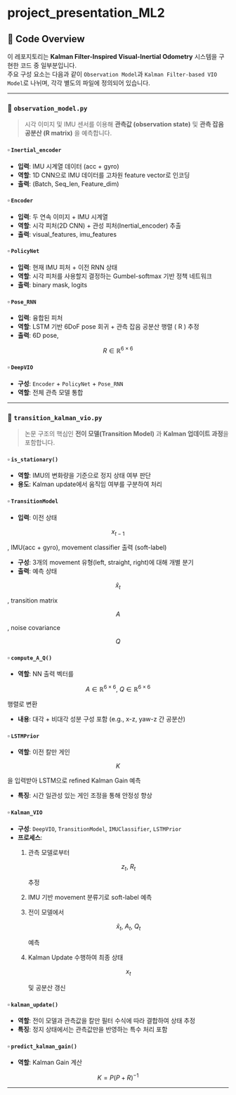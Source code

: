 # project_presentation_ML2

## 📁 Code Overview

이 레포지토리는 **Kalman Filter-Inspired Visual-Inertial Odometry** 시스템을 구현한 코드 중 일부분입니다.  
주요 구성 요소는 다음과 같이 `Observation Model`과 `Kalman Filter-based VIO Model`로 나뉘며, 각각 별도의 파일에 정의되어 있습니다.

---

### 🔹 `observation_model.py`

> 시각 이미지 및 IMU 센서를 이용해 **관측값 (observation state)** 및 **관측 잡음 공분산 (R matrix)** 을 예측합니다.

#### ▫️ `Inertial_encoder`
- **입력**: IMU 시계열 데이터 (acc + gyro)
- **역할**: 1D CNN으로 IMU 데이터를 고차원 feature vector로 인코딩
- **출력**: (Batch, Seq_len, Feature_dim)

#### ▫️ `Encoder`
- **입력**: 두 연속 이미지 + IMU 시계열
- **역할**: 시각 피처(2D CNN) + 관성 피처(Inertial_encoder) 추출
- **출력**: visual_features, imu_features

#### ▫️ `PolicyNet`
- **입력**: 현재 IMU 피처 + 이전 RNN 상태
- **역할**: 시각 피처를 사용할지 결정하는 Gumbel-softmax 기반 정책 네트워크
- **출력**: binary mask, logits

#### ▫️ `Pose_RNN`
- **입력**: 융합된 피처
- **역할**: LSTM 기반 6DoF pose 회귀 + 관측 잡음 공분산 행렬 \( R \) 추정
- **출력**: 6D pose, 

$$
R \in \mathbb{R}^{6 \times 6}
$$

#### ▫️ `DeepVIO`
- **구성**: `Encoder` + `PolicyNet` + `Pose_RNN`
- **역할**: 전체 관측 모델 통합

---

### 🔹 `transition_kalman_vio.py`

> 논문 구조의 핵심인 **전이 모델(Transition Model)** 과 **Kalman 업데이트 과정**을 포함합니다.

#### ▫️ `is_stationary()`
- **역할**: IMU의 변화량을 기준으로 정지 상태 여부 판단
- **용도**: Kalman update에서 움직임 여부를 구분하여 처리

#### ▫️ `TransitionModel`
- **입력**: 이전 상태 

$$
x_{t-1}
$$

, IMU(acc + gyro), movement classifier 출력 (soft-label)
- **구성**: 3개의 movement 유형(left, straight, right)에 대해 개별 분기
- **출력**: 예측 상태 

$$
\hat{x}_t
$$

, transition matrix 

$$
A
$$

, noise covariance 

$$
Q
$$

#### ▫️ `compute_A_Q()`
- **역할**: NN 출력 벡터를 

$$
A \in \mathbb{R}^{6 \times 6},\ Q \in \mathbb{R}^{6 \times 6}
$$

행렬로 변환
- **내용**: 대각 + 비대각 성분 구성 포함 (e.g., x-z, yaw-z 간 공분산)

#### ▫️ `LSTMPrior`
- **역할**: 이전 칼만 게인 

$$
K
$$

을 입력받아 LSTM으로 refined Kalman Gain 예측
- **특징**: 시간 일관성 있는 게인 조정을 통해 안정성 향상

#### ▫️ `Kalman_VIO`
- **구성**: `DeepVIO`, `TransitionModel`, `IMUClassifier`, `LSTMPrior`
- **프로세스**:
  1. 관측 모델로부터 

     $$
     z_t,\ R_t
     $$

     추정  
  2. IMU 기반 movement 분류기로 soft-label 예측  
  3. 전이 모델에서 

     $$
     \hat{x}_t,\ A_t,\ Q_t
     $$

     예측  
  4. Kalman Update 수행하여 최종 상태 

     $$
     x_t
     $$

     및 공분산 갱신

#### ▫️ `kalman_update()`
- **역할**: 전이 모델과 관측값을 칼만 필터 수식에 따라 결합하여 상태 추정
- **특징**: 정지 상태에서는 관측값만을 반영하는 특수 처리 포함

#### ▫️ `predict_kalman_gain()`
- **역할**: Kalman Gain 계산

$$
K = P (P + R)^{-1}
$$

---

